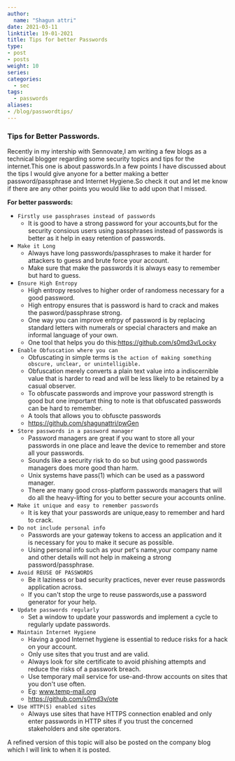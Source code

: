 ```yaml
---
author:
  name: "Shagun attri"
date: 2021-03-11
linktitle: 19-01-2021
title: Tips for better Passwords
type:
- post
- posts
weight: 10
series:
categories:
  - sec
tags:
  - passwords
aliases:
- /blog/passwordtips/
---
```


### Tips for Better Passwords.

Recently in my intership with Sennovate,I am writing a few blogs as a technical blogger regarding some security topics and tips for the internet.This one is about passwords.In a few points I have discussed about the tips I would give anyone for a better making a better password/passphrase and Internet Hygiene.So check it out and let me know if there are any other points you would like to add upon that I missed.

__For better passwords:__

- `Firstly use passphrases instead of passwords`
    - It is good to have a strong password for your accounts,but for the  security consious users using passphrases instead of passwords is better as it help in easy retention of passwords.
- `Make it Long`
    - Always have long passwords/passphrases to make it harder for attackers to guess and brute force your account.
    - Make sure that make the passwords it is always easy to remember but hard to guess.
- `Ensure High Entropy`
    - High entropy resolves to higher order of randomess necessary for a good password.
    - High entropy ensures that is password is hard to crack and makes the pasword/passphrase strong.
    - One way you can improve entrpy of password is by replacing standard letters with numerals or special characters and make an informal language of your own.
    - One tool that helps you do this:https://github.com/s0md3v/Locky
- `Enable Obfuscation where you can`
    - Obfuscating in simple terms is `the action of making something obscure, unclear, or unintelligible.`
    - Obfuscation merely converts a plain text value into a indiscernible value that is harder to read and will be less likely to be retained by a casual observer.
    - To obfuscate passwords and improve your password strength is good but  one important thing to note is that obfuscated passwords can be hard to remember.
    - A tools that allows you to obfuscte passwords
    - https://github.com/shagunattri/pwGen
- `Store passwords in a password manager`
    - Password managers are great if you want to store all your passwords in one place and leave the device to remember and store all your passwords.
    - Sounds like a security risk to do so but using good passwords managers does more good than harm.
    - Unix systems have pass(1) which can be used as a password manager.
    - There are many good cross-platform passwords managers that will do all the heavy-lifting for you to better secure your accounts online.
- `Make it unique and easy to remember passwords`
    - It is key that your passwords are unique,easy to remember and hard to crack.
- `Do not include personal info`
    - Passwords are your gateway tokens to access an application and it is necessary for you to make it secure as possible.
    - Using personal info such as your pet's name,your company name and other details will not help in makeing a strong password/passphrase.
- `Avoid REUSE OF PASSWORDS`
    - Be it laziness or bad security practices, never ever reuse passwords application across.
    - If you can't stop the urge to reuse passwords,use a password generator for your help.
- `Update passwords regularly`
    - Set a window to update your passwords and implement a cycle to regularly update passwords.
- `Maintain Internet Hygiene`
    - Having a good Internet hygiene is essential to reduce risks for a hack on your account.
    - Only use sites that you trust and are valid.
    - Always look for site certificate to avoid phishing attempts and reduce the risks of a passwork breach.
    - Use temporary mail service for use-and-throw accounts on sites that you don't use often.
    - Eg: www.temp-mail.org
    - https://github.com/s0md3v/ote
- `Use HTTP(S) enabled sites`
    - Always use sites that have HTTPS connection enabled and only enter passwords in HTTP sites if you trust the concerned stakeholders and site operators.

A refined version of this topic will also be posted on the company blog which I will link to when it is posted.
